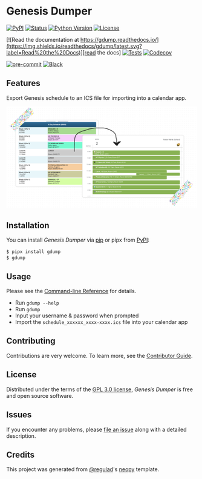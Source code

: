 # Genesis Dumper

[![PyPI](https://img.shields.io/pypi/v/gdump.svg)][pypi status]
[![Status](https://img.shields.io/pypi/status/gdump.svg)][pypi status]
[![Python Version](https://img.shields.io/pypi/pyversions/gdump)][pypi status]
[![License](https://img.shields.io/pypi/l/gdump)][license]

[![Read the documentation at https://gdump.readthedocs.io/](https://img.shields.io/readthedocs/gdump/latest.svg?label=Read%20the%20Docs)][read the docs]
[![Tests](https://github.com/regulad/gdump/workflows/Tests/badge.svg)][tests]
[![Codecov](https://codecov.io/gh/regulad/gdump/branch/main/graph/badge.svg)][codecov]

[![pre-commit](https://img.shields.io/badge/pre--commit-enabled-brightgreen?logo=pre-commit&logoColor=white)][pre-commit]
[![Black](https://img.shields.io/badge/code%20style-black-000000.svg)][black]

[pypi status]: https://pypi.org/project/gdump/
[read the docs]: https://gdump.readthedocs.io/
[tests]: https://github.com/regulad/gdump/actions?workflow=Tests
[codecov]: https://app.codecov.io/gh/regulad/gdump
[pre-commit]: https://github.com/pre-commit/pre-commit
[black]: https://github.com/psf/black

## Features

Export Genesis schedule to an ICS file for importing into a calendar app.

![Genesis Dumper Banner](./banner.png)

## Installation

You can install _Genesis Dumper_ via [pip] or pipx from [PyPI]:

```console
$ pipx install gdump
$ gdump
```

## Usage

Please see the [Command-line Reference] for details.

* Run `gdump --help`
* Run `gdump`
* Input your username & password when prompted
* Import the `schedule_xxxxxx_xxxx-xxxx.ics` file into your calendar app

## Contributing

Contributions are very welcome.
To learn more, see the [Contributor Guide].

## License

Distributed under the terms of the [GPL 3.0 license][license],
_Genesis Dumper_ is free and open source software.

## Issues

If you encounter any problems,
please [file an issue] along with a detailed description.

## Credits

This project was generated from [@regulad]'s [neopy] template.

[@regulad]: https://github.com/regulad
[pypi]: https://pypi.org/
[neopy]: https://github.com/regulad/cookiecutter-neopy
[file an issue]: https://github.com/regulad/gdump/issues
[pip]: https://pip.pypa.io/

<!-- github-only -->

[license]: https://github.com/regulad/gdump/blob/main/LICENSE
[contributor guide]: https://github.com/regulad/gdump/blob/main/CONTRIBUTING.md
[command-line reference]: https://gdump.readthedocs.io/en/latest/usage.html
